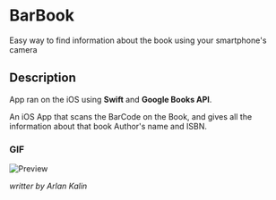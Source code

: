 # BarBook
Easy way to find information about the book using your smartphone's camera 

## Description

App ran on the iOS using **Swift** and **Google Books API**.

An iOS App that scans the BarCode on the Book, and gives all the information about that book Author's name and ISBN.

### GIF

![Preview](Preview/BarBook_Preview.gif)

_writter by Arlan Kalin_
